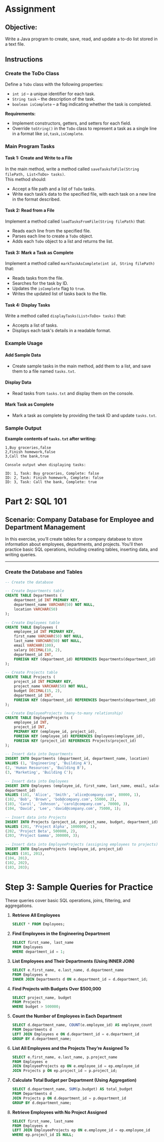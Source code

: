 # Assignment

## Objective:
Write a Java program to create, save, read, and update a to-do list stored in a text file.

## Instructions

### Create the ToDo Class
Define a `ToDo` class with the following properties:
- `int id` – a unique identifier for each task.
- `String task` – the description of the task.
- `boolean isComplete` – a flag indicating whether the task is completed.

**Requirements:**
- Implement constructors, getters, and setters for each field.
- Override `toString()` in the `ToDo` class to represent a task as a single line in a format like `id,task,isComplete`.

### Main Program Tasks

#### Task 1: Create and Write to a File
In the main method, write a method called `saveTasksToFile(String filePath, List<ToDo> tasks)`.  
This method should:
- Accept a file path and a list of `ToDo` tasks.
- Write each task’s data to the specified file, with each task on a new line in the format described.

#### Task 2: Read from a File
Implement a method called `loadTasksFromFile(String filePath)` that:
- Reads each line from the specified file.
- Parses each line to create a `ToDo` object.
- Adds each `ToDo` object to a list and returns the list.

#### Task 3: Mark a Task as Complete
Implement a method called `markTaskAsComplete(int id, String filePath)` that:
- Reads tasks from the file.
- Searches for the task by ID.
- Updates the `isComplete` flag to `true`.
- Writes the updated list of tasks back to the file.

#### Task 4: Display Tasks
Write a method called `displayTasks(List<ToDo> tasks)` that:
- Accepts a list of tasks.
- Displays each task's details in a readable format.

### Example Usage

#### Add Sample Data
- Create sample tasks in the main method, add them to a list, and save them to a file named `tasks.txt`.

#### Display Data
- Read tasks from `tasks.txt` and display them on the console.

#### Mark Task as Complete
- Mark a task as complete by providing the task ID and update `tasks.txt`.

### Sample Output

**Example contents of `tasks.txt` after writing:**
```plaintext
1,Buy groceries,false
2,Finish homework,false
3,Call the bank,true

Console output when displaying tasks:

ID: 1, Task: Buy groceries, Complete: false
ID: 2, Task: Finish homework, Complete: false
ID: 3, Task: Call the bank, Complete: true
```
# Part 2: SQL 101

## Scenario: Company Database for Employee and Department Management

In this exercise, you’ll create tables for a company database to store information about employees, departments, and projects. You'll then practice basic SQL operations, including creating tables, inserting data, and writing queries.

---

### Create the Database and Tables

```sql
-- Create the database

-- Create Departments table
CREATE TABLE Departments (
    department_id INT PRIMARY KEY,
    department_name VARCHAR(50) NOT NULL,
    location VARCHAR(50)
);

-- Create Employees table
CREATE TABLE Employees (
    employee_id INT PRIMARY KEY,
    first_name VARCHAR(50) NOT NULL,
    last_name VARCHAR(50) NOT NULL,
    email VARCHAR(100),
    salary DECIMAL(10, 2),
    department_id INT,
    FOREIGN KEY (department_id) REFERENCES Departments(department_id)
);

-- Create Projects table
CREATE TABLE Projects (
    project_id INT PRIMARY KEY,
    project_name VARCHAR(50) NOT NULL,
    budget DECIMAL(15, 2),
    department_id INT,
    FOREIGN KEY (department_id) REFERENCES Departments(department_id)
);

-- Create EmployeeProjects (many-to-many relationship)
CREATE TABLE EmployeeProjects (
    employee_id INT,
    project_id INT,
    PRIMARY KEY (employee_id, project_id),
    FOREIGN KEY (employee_id) REFERENCES Employees(employee_id),
    FOREIGN KEY (project_id) REFERENCES Projects(project_id)
);

-- Insert data into Departments
INSERT INTO Departments (department_id, department_name, location)
VALUES (1, 'Engineering', 'Building A'),
(2, 'Human Resources', 'Building B'),
(3, 'Marketing', 'Building C');

-- Insert data into Employees
INSERT INTO Employees (employee_id, first_name, last_name, email, salary,
department_id)
VALUES (101, 'Alice', 'Smith', 'alice@company.com', 80000, 1),
(102, 'Bob', 'Brown', 'bob@company.com', 55000, 2),
(103, 'Carol', 'Johnson', 'carol@company.com', 70000, 3),
(104, 'David', 'Lee', 'david@company.com', 75000, 1);

-- Insert data into Projects
INSERT INTO Projects (project_id, project_name, budget, department_id)
VALUES (201, 'Project Alpha', 1000000, 1),
(202, 'Project Beta', 500000, 2),
(203, 'Project Gamma', 300000, 3);

-- Insert data into EmployeeProjects (assigning employees to projects)
INSERT INTO EmployeeProjects (employee_id, project_id)
VALUES (101, 201),
(104, 201),
(102, 202),
(103, 203);

```
# Step 3: Sample Queries for Practice

These queries cover basic SQL operations, joins, filtering, and aggregations.

1. **Retrieve All Employees**
    ```sql
    SELECT * FROM Employees;
    ```

2. **Find Employees in the Engineering Department**
    ```sql
    SELECT first_name, last_name
    FROM Employees
    WHERE department_id = 1;
    ```

3. **List Employees and Their Departments (Using INNER JOIN)**
    ```sql
    SELECT e.first_name, e.last_name, d.department_name
    FROM Employees e
    INNER JOIN Departments d ON e.department_id = d.department_id;
    ```

4. **Find Projects with Budgets Over $500,000**
    ```sql
    SELECT project_name, budget
    FROM Projects
    WHERE budget > 500000;
    ```

5. **Count the Number of Employees in Each Department**
    ```sql
    SELECT d.department_name, COUNT(e.employee_id) AS employee_count
    FROM Departments d
    LEFT JOIN Employees e ON d.department_id = e.department_id
    GROUP BY d.department_name;
    ```

6. **List All Employees and the Projects They’re Assigned To**
    ```sql
    SELECT e.first_name, e.last_name, p.project_name
    FROM Employees e
    JOIN EmployeeProjects ep ON e.employee_id = ep.employee_id
    JOIN Projects p ON ep.project_id = p.project_id;
    ```

7. **Calculate Total Budget per Department (Using Aggregation)**
    ```sql
    SELECT d.department_name, SUM(p.budget) AS total_budget
    FROM Departments d
    JOIN Projects p ON d.department_id = p.department_id
    GROUP BY d.department_name;
    ```

8. **Retrieve Employees with No Project Assigned**
    ```sql
    SELECT first_name, last_name
    FROM Employees e
    LEFT JOIN EmployeeProjects ep ON e.employee_id = ep.employee_id
    WHERE ep.project_id IS NULL;
    ```

